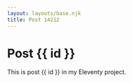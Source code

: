 ```yaml
---
layout: layouts/base.njk
title: Post 14212
---
```


# Post {{ id }}

This is post {{ id }} in my Eleventy project.
